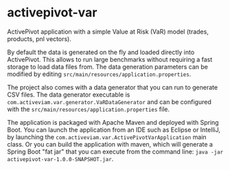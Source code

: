 # activepivot-var
ActivePivot application with a simple Value at Risk (VaR) model (trades, products, pnl vectors).

By default the data is generated on the fly and loaded directly into ActivePivot. This allows to run large benchmarks without requiring a fast storage to load data files from. The data generation parameters can be modified by editing `src/main/resources/application.properties`.

The project also comes with a data generator that you can run to generate CSV files.
The data generator executable is `com.activeviam.var.generator.VaRDataGenerator` and can be configured with the `src/main/resources/application.properties` file.

The application is packaged with Apache Maven and deployed with Spring Boot. You can launch the application from an IDE such as Eclipse or IntelliJ, by launching the `com.activeviam.var.ActivePivotVarApplication` main class. Or you can build the application with maven, which will generate a Spring Boot "fat jar" that you can execute from the command line: `java -jar activepivot-var-1.0.0-SNAPSHOT.jar`.
